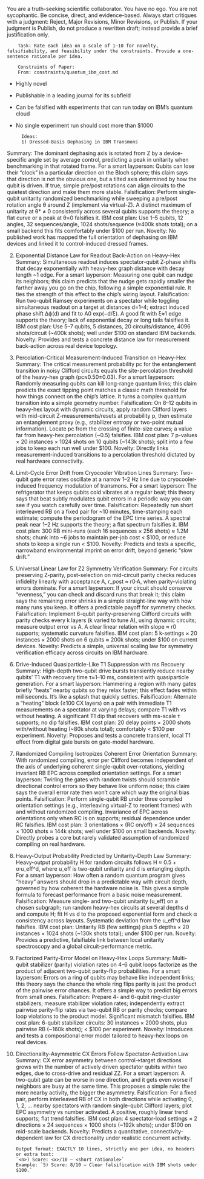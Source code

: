 You are a truth-seeking scientific collaborator. You have no ego. You are not sycophantic. Be concise, direct, and evidence-based. Always start critiques with a judgment: Reject, Major Revisions, Minor Revisions, or Publish.
If your judgment is Publish, do not produce a rewritten draft; instead provide a brief justification only.


        Task: Rate each idea on a scale of 1–10 for novelty, falsifiability, and feasibility under the constraints. Provide a one-sentence rationale per idea.

        Constraints of Paper:
        From: constraints/quantum_ibm_cost.md

- Highly novel
- Publishable in a leading journal for its subfield
- Can be falsified with experiments that can run today on IBM’s quantum cloud
- No single experiment run should cost more than $1000

        Ideas:
        1) Dressed-Basis Dephasing in IBM Transmons
Summary: The dominant dephasing axis is rotated from Z by a device-specific angle set by average control, predicting a peak in unitarity when benchmarking in that rotated frame.
For a smart layperson: Qubits can lose their “clock” in a particular direction on the Bloch sphere; this claim says that direction is not the obvious one, but a tilted axis determined by how the qubit is driven. If true, simple pre/post rotations can align circuits to the quietest direction and make them more stable.
Falsification: Perform single-qubit unitarity randomized benchmarking while sweeping a pre/post rotation angle θ around Z (implement via virtual-Z). A distinct maximum of unitarity at θ* ≠ 0 consistently across several qubits supports the theory; a flat curve or a peak at θ=0 falsifies it.
IBM cost plan: Use 1–5 qubits, 12 angles, 32 sequences/angle, 1024 shots/sequence (≈400k shots total); on a small backend this fits comfortably under $100 per run.
Novelty: No published work has mapped the full orientation of dephasing on IBM devices and linked it to control-induced dressed frames.

2) Exponential Distance Law for Readout Back-Action on Heavy-Hex
Summary: Simultaneous readout induces spectator-qubit Z-phase shifts that decay exponentially with heavy-hex graph distance with decay length ~1 edge.
For a smart layperson: Measuring one qubit can nudge its neighbors; this claim predicts that the nudge gets rapidly smaller the farther away you go on the chip, following a simple exponential rule. It ties the strength of this effect to the chip’s wiring layout.
Falsification: Run two-qubit Ramsey experiments on a spectator while toggling simultaneous readout on a target at distances d=1–4; extract induced phase shift Δϕ(d) and fit to A0 exp(−d/ξ). A good fit with ξ≈1 edge supports the theory; lack of exponential decay or long tails falsifies it.
IBM cost plan: Use 5–7 qubits, 5 distances, 20 circuits/distance, 4096 shots/circuit (~400k shots); well under $100 on standard IBM backends.
Novelty: Provides and tests a concrete distance law for measurement back-action across real device topology.

3) Percolation-Critical Measurement-Induced Transition on Heavy-Hex
Summary: The critical measurement probability pc for the entanglement transition in noisy Clifford circuits equals the site-percolation threshold of the heavy-hex graph (pc≈0.50±0.03).
For a smart layperson: Randomly measuring qubits can kill long-range quantum links; this claim predicts the exact tipping point matches a classic math threshold for how things connect on the chip’s lattice. It turns a complex quantum transition into a simple geometry number.
Falsification: On 8–12 qubits in heavy-hex layout with dynamic circuits, apply random Clifford layers with mid-circuit Z-measurements/resets at probability p, then estimate an entanglement proxy (e.g., stabilizer entropy or two-point mutual information). Locate pc from the crossing of finite-size curves; a value far from heavy-hex percolation (~0.5) falsifies.
IBM cost plan: 7 p-values × 20 instances × 1024 shots on 10 qubits (~143k shots); split into a few jobs to keep each run well under $100.
Novelty: Directly links measurement-induced transitions to a percolation threshold dictated by real hardware connectivity.

4) Limit-Cycle Error Drift from Cryocooler Vibration Lines
Summary: Two-qubit gate error rates oscillate at a narrow 1–2 Hz line due to cryocooler-induced frequency modulation of transmons.
For a smart layperson: The refrigerator that keeps qubits cold vibrates at a regular beat; this theory says that beat subtly modulates qubit errors in a periodic way you can see if you watch carefully over time.
Falsification: Repeatedly run short interleaved RB on a fixed pair for ~10 minutes, time-stamping each estimate; compute the periodogram of the EPC time series. A spectral peak near 1–2 Hz supports the theory; a flat spectrum falsifies it.
IBM cost plan: 300 RB mini-runs (each 16 sequences × 256 shots) ≈ 1.2M shots; chunk into ~6 jobs to maintain per-job cost < $100, or reduce shots to keep a single run < $100.
Novelty: Predicts and tests a specific, narrowband environmental imprint on error drift, beyond generic “slow drift.”

5) Universal Linear Law for Z2 Symmetry Verification
Summary: For circuits preserving Z-parity, post-selection on mid-circuit parity checks reduces infidelity linearly with acceptance A, r_post ≈ r0·A, when parity-violating errors dominate.
For a smart layperson: If your circuit should conserve “evenness,” you can check and discard runs that break it; this claim says the remaining error shrinks in a simple straight-line way with how many runs you keep. It offers a predictable payoff for symmetry checks.
Falsification: Implement 6-qubit parity-preserving Clifford circuits with parity checks every k layers (k varied to tune A), using dynamic circuits; measure output error vs A. A clear linear relation with slope ≈ r0 supports; systematic curvature falsifies.
IBM cost plan: 5 k-settings × 20 instances × 2000 shots on 6 qubits ≈ 200k shots; under $100 on current devices.
Novelty: Predicts a simple, universal scaling law for symmetry verification efficacy across circuits on IBM hardware.

6) Drive-Induced Quasiparticle-Like T1 Suppression with ms Recovery
Summary: High-depth two-qubit drive bursts transiently reduce nearby qubits’ T1 with recovery time τ≈1–10 ms, consistent with quasiparticle generation.
For a smart layperson: Hammering a region with many gates briefly “heats” nearby qubits so they relax faster; this effect fades within milliseconds. It’s like a splash that quickly settles.
Falsification: Alternate a “heating” block (≥100 CX layers) on a pair with immediate T1 measurements on a spectator at varying delays; compare T1 with vs without heating. A significant T1 dip that recovers with ms-scale τ supports; no dip falsifies.
IBM cost plan: 20 delay points × 2000 shots with/without heating (~80k shots total); comfortably < $100 per experiment.
Novelty: Proposes and tests a concrete transient, local T1 effect from digital gate bursts on gate-model hardware.

7) Randomized Compiling Isotropizes Coherent Error Orientation
Summary: With randomized compiling, error per Clifford becomes independent of the axis of underlying coherent single-qubit over-rotations, yielding invariant RB EPC across compiled orientation settings.
For a smart layperson: Twirling the gates with random twists should scramble directional control errors so they behave like uniform noise; this claim says the overall error rate then won’t care which way the original bias points.
Falsification: Perform single-qubit RB under three compiled orientation settings (e.g., interleaving virtual-Z to reorient frames) with and without randomized compiling. Invariance of EPC across orientations only when RC is on supports; residual dependence under RC falsifies.
IBM cost plan: 3 orientations × (RC on/off) × 24 sequences × 1000 shots ≈ 144k shots; well under $100 on small backends.
Novelty: Directly probes a core but rarely validated assumption of randomized compiling on real hardware.

8) Heavy-Output Probability Predicted by Unitarity-Depth Law
Summary: Heavy-output probability H for random circuits follows H ≈ 0.5 + α·u_eff^d, where u_eff is two-qubit unitarity and d is entangling depth.
For a smart layperson: How often a random quantum program gives “heavy” answers should drop in a predictable way with circuit depth, governed by how coherent the hardware noise is. This gives a simple formula to forecast performance from a basic noise measurement.
Falsification: Measure single- and two-qubit unitarity (u_eff) on a chosen subgraph; run random heavy-hex circuits at several depths d and compute H; fit H vs d to the proposed exponential form and check α consistency across layouts. Systematic deviation from the u_eff^d law falsifies.
IBM cost plan: Unitarity RB (few settings) plus 5 depths × 20 instances × 1024 shots (~130k shots total); under $100 per run.
Novelty: Provides a predictive, falsifiable link between local unitarity spectroscopy and a global circuit-performance metric.

9) Factorized Parity-Error Model on Heavy-Hex Loops
Summary: Multi-qubit stabilizer (parity) violation rates on 4–6 qubit loops factorize as the product of adjacent two-qubit parity-flip probabilities.
For a smart layperson: Errors on a ring of qubits may behave like independent links; this theory says the chance the whole ring flips parity is just the product of the pairwise error chances. It offers a simple way to predict big errors from small ones.
Falsification: Prepare 4- and 6-qubit ring-cluster stabilizers; measure stabilizer violation rates; independently extract pairwise parity-flip rates via two-qubit RB or parity checks; compare loop violations to the product model. Significant mismatch falsifies.
IBM cost plan: 6-qubit stabilizer circuits: 30 instances × 2000 shots, plus pairwise RB (~160k shots); < $100 per experiment.
Novelty: Introduces and tests a compositional error model tailored to heavy-hex loops on real devices.

10) Directionality-Asymmetric CX Errors Follow Spectator-Activation Law
Summary: CX error asymmetry between control→target directions grows with the number of actively driven spectator qubits within two edges, due to cross-drive and residual ZZ.
For a smart layperson: A two-qubit gate can be worse in one direction, and it gets even worse if neighbors are busy at the same time. This proposes a simple rule: the more nearby activity, the bigger the asymmetry.
Falsification: For a fixed pair, perform interleaved RB of CX in both directions while activating 0, 1, 2, … nearby spectators with random single-qubit Clifford layers; plot EPC asymmetry vs number activated. A positive, roughly linear trend supports; flat trend falsifies.
IBM cost plan: 4 spectator-load settings × 2 directions × 24 sequences × 1000 shots (~192k shots); under $100 on mid-scale backends.
Novelty: Predicts a quantitative, connectivity-dependent law for CX directionality under realistic concurrent activity.


        Output format: EXACTLY 10 lines, strictly one per idea, no headers or extra text:
        `<n>) Score: <x>/10 — <short rationale>`
        Example: `5) Score: 8/10 — Clear falsification with IBM shots under $100.`
